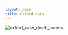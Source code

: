 ```yaml
---
layout: page
title: Oxford data
---
```


![oxford_case_death_curves](./assets/oxford_case_death_curves.png)
